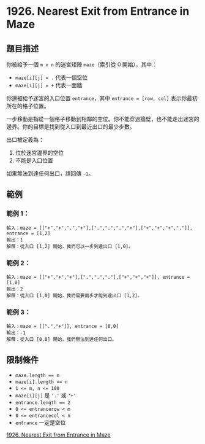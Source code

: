 # 1926. Nearest Exit from Entrance in Maze

## 題目描述

你被給予一個 `m x n` 的迷宮矩陣 `maze`（索引從 0 開始），其中：
- `maze[i][j] = .` 代表一個空位
- `maze[i][j] = +` 代表一面牆

你還被給予迷宮的入口位置 `entrance`，其中 `entrance = [row, col]` 表示你最初所在的格子位置。

一步移動是指從一個格子移動到相鄰的空位。你不能穿過牆壁，也不能走出迷宮的邊界。你的目標是找到從入口到最近出口的最少步數。

出口被定義為：
1. 位於迷宮邊界的空位
2. 不能是入口位置

如果無法到達任何出口，請回傳 `-1`。

## 範例

### 範例 1：
```
輸入：maze = [["+","+",".","+"],[".",".",".","+"],["+","+","+","."]], entrance = [1,2]
輸出：1
解釋：從入口 [1,2] 開始，我們可以一步到達出口 [1,0]。
```

### 範例 2：
```
輸入：maze = [["+","+","+"],[".",".","."],["+","+","+"]], entrance = [1,0]
輸出：2
解釋：從入口 [1,0] 開始，我們需要兩步才能到達出口 [1,2]。
```

### 範例 3：
```
輸入：maze = [[".","+"]], entrance = [0,0]
輸出：-1
解釋：從入口 [0,0] 開始，我們無法到達任何出口。
```

## 限制條件
- `maze.length == m`
- `maze[i].length == n`
- `1 <= m, n <= 100`
- `maze[i][j]` 是 `'.'` 或 `'+'`
- `entrance.length == 2`
- `0 <= entrancerow < m`
- `0 <= entrancecol < n`
- `entrance` 一定是空位

[1926. Nearest Exit from Entrance in Maze](https://leetcode.com/problems/nearest-exit-from-entrance-in-maze/description/?envType=study-plan-v2&envId=leetcode-75)